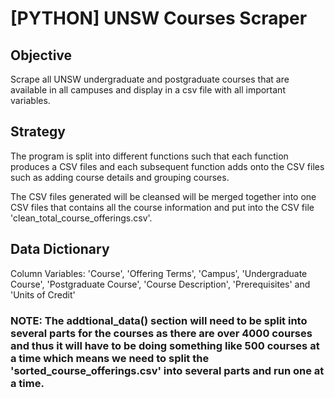 # [PYTHON] UNSW Courses Scraper

## Objective
Scrape all UNSW undergraduate and postgraduate courses that are available in all campuses and display in a csv file with all important variables.

## Strategy
The program is split into different functions such that each function produces a CSV files and each subsequent function adds onto the CSV files such as adding course details and grouping courses.

The CSV files generated will be cleansed will be merged together into one CSV files that contains all the course information and put into the CSV file 'clean_total_course_offerings.csv'.

## Data Dictionary
Column Variables: 'Course', 'Offering Terms', 'Campus', 'Undergraduate Course', 'Postgraduate Course', 'Course Description', 'Prerequisites' and 'Units of Credit'

### NOTE: The addtional_data() section will need to be split into several parts for the courses as there are over 4000 courses and thus it will have to be doing something like 500 courses at a time which means we need to split the 'sorted_course_offerings.csv' into several parts and run one at a time. 
